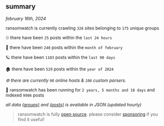 
## summary
_february 16th, 2024_

ransomwatch is currently crawling `326` sites belonging to `175` unique groups

⏲ there have been `25` posts within the `last 24 hours`

🦈 there have been `240` posts within the `month of february`

🪐 there have been `1103` posts within the `last 90 days`

🏚 there have been `529` posts within the `year of 2024`

_⚙️ there are currently `98` online hosts & `106` custom parsers._

🦕 ransomwatch has been running for `2 years, 5 months and 10 days` and indexed `9986` posts

_all data  [(groups)](http://ransomwhat.telemetry.ltd/groups) and [(posts)](http://ransomwhat.telemetry.ltd/posts) is available in JSON (updated hourly)_

> ransomwatch is fully [open source](https://github.com/joshhighet/ransomwatch#ransomwatch--). please consider [sponsoring](https://github.com/sponsors/joshhighet) if you find it useful!
